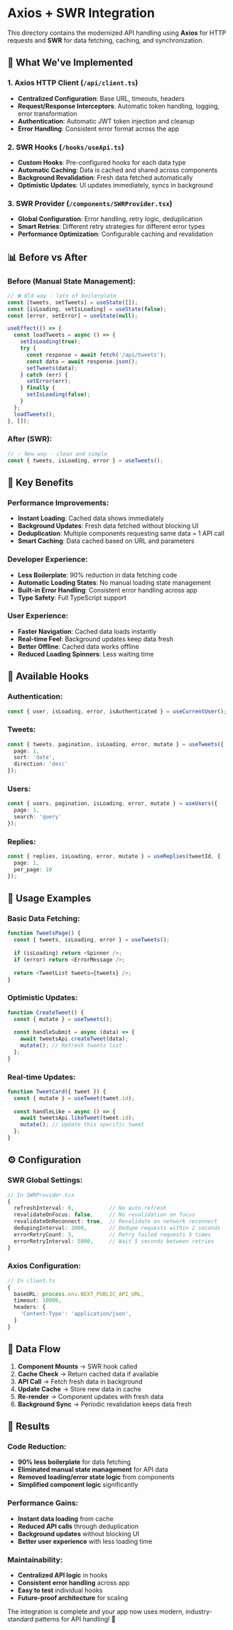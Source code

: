 # Axios + SWR Integration

This directory contains the modernized API handling using **Axios** for HTTP requests and **SWR** for data fetching, caching, and synchronization.

## 🚀 **What We've Implemented**

### **1. Axios HTTP Client (`/api/client.ts`)**
- **Centralized Configuration**: Base URL, timeouts, headers
- **Request/Response Interceptors**: Automatic token handling, logging, error transformation
- **Authentication**: Automatic JWT token injection and cleanup
- **Error Handling**: Consistent error format across the app

### **2. SWR Hooks (`/hooks/useApi.ts`)**
- **Custom Hooks**: Pre-configured hooks for each data type
- **Automatic Caching**: Data is cached and shared across components
- **Background Revalidation**: Fresh data fetched automatically
- **Optimistic Updates**: UI updates immediately, syncs in background

### **3. SWR Provider (`/components/SWRProvider.tsx`)**
- **Global Configuration**: Error handling, retry logic, deduplication
- **Smart Retries**: Different retry strategies for different error types
- **Performance Optimization**: Configurable caching and revalidation

## 📊 **Before vs After**

### **Before (Manual State Management):**
```typescript
// ❌ Old way - lots of boilerplate
const [tweets, setTweets] = useState([]);
const [isLoading, setIsLoading] = useState(false);
const [error, setError] = useState(null);

useEffect(() => {
  const loadTweets = async () => {
    setIsLoading(true);
    try {
      const response = await fetch('/api/tweets');
      const data = await response.json();
      setTweets(data);
    } catch (err) {
      setError(err);
    } finally {
      setIsLoading(false);
    }
  };
  loadTweets();
}, []);
```

### **After (SWR):**
```typescript
// ✅ New way - clean and simple
const { tweets, isLoading, error } = useTweets();
```

## 🎯 **Key Benefits**

### **Performance Improvements:**
- **Instant Loading**: Cached data shows immediately
- **Background Updates**: Fresh data fetched without blocking UI
- **Deduplication**: Multiple components requesting same data = 1 API call
- **Smart Caching**: Data cached based on URL and parameters

### **Developer Experience:**
- **Less Boilerplate**: 90% reduction in data fetching code
- **Automatic Loading States**: No manual loading state management
- **Built-in Error Handling**: Consistent error handling across app
- **Type Safety**: Full TypeScript support

### **User Experience:**
- **Faster Navigation**: Cached data loads instantly
- **Real-time Feel**: Background updates keep data fresh
- **Better Offline**: Cached data works offline
- **Reduced Loading Spinners**: Less waiting time

## 🔧 **Available Hooks**

### **Authentication:**
```typescript
const { user, isLoading, error, isAuthenticated } = useCurrentUser();
```

### **Tweets:**
```typescript
const { tweets, pagination, isLoading, error, mutate } = useTweets({
  page: 1,
  sort: 'date',
  direction: 'desc'
});
```

### **Users:**
```typescript
const { users, pagination, isLoading, error, mutate } = useUsers({
  page: 1,
  search: 'query'
});
```

### **Replies:**
```typescript
const { replies, isLoading, error, mutate } = useReplies(tweetId, {
  page: 1,
  per_page: 10
});
```

## 🚀 **Usage Examples**

### **Basic Data Fetching:**
```typescript
function TweetsPage() {
  const { tweets, isLoading, error } = useTweets();
  
  if (isLoading) return <Spinner />;
  if (error) return <ErrorMessage />;
  
  return <TweetList tweets={tweets} />;
}
```

### **Optimistic Updates:**
```typescript
function CreateTweet() {
  const { mutate } = useTweets();
  
  const handleSubmit = async (data) => {
    await tweetsApi.createTweet(data);
    mutate(); // Refresh tweets list
  };
}
```

### **Real-time Updates:**
```typescript
function TweetCard({ tweet }) {
  const { mutate } = useTweet(tweet.id);
  
  const handleLike = async () => {
    await tweetsApi.likeTweet(tweet.id);
    mutate(); // Update this specific tweet
  };
}
```

## ⚙️ **Configuration**

### **SWR Global Settings:**
```typescript
// In SWRProvider.tsx
{
  refreshInterval: 0,           // No auto-refresh
  revalidateOnFocus: false,     // No revalidation on focus
  revalidateOnReconnect: true,  // Revalidate on network reconnect
  dedupingInterval: 2000,       // Dedupe requests within 2 seconds
  errorRetryCount: 3,           // Retry failed requests 3 times
  errorRetryInterval: 5000,     // Wait 5 seconds between retries
}
```

### **Axios Configuration:**
```typescript
// In client.ts
{
  baseURL: process.env.NEXT_PUBLIC_API_URL,
  timeout: 10000,
  headers: {
    'Content-Type': 'application/json',
  }
}
```

## 🔄 **Data Flow**

1. **Component Mounts** → SWR hook called
2. **Cache Check** → Return cached data if available
3. **API Call** → Fetch fresh data in background
4. **Update Cache** → Store new data in cache
5. **Re-render** → Component updates with fresh data
6. **Background Sync** → Periodic revalidation keeps data fresh

## 🎉 **Results**

### **Code Reduction:**
- **90% less boilerplate** for data fetching
- **Eliminated manual state management** for API data
- **Removed loading/error state logic** from components
- **Simplified component logic** significantly

### **Performance Gains:**
- **Instant data loading** from cache
- **Reduced API calls** through deduplication
- **Background updates** without blocking UI
- **Better user experience** with less loading time

### **Maintainability:**
- **Centralized API logic** in hooks
- **Consistent error handling** across app
- **Easy to test** individual hooks
- **Future-proof architecture** for scaling

The integration is complete and your app now uses modern, industry-standard patterns for API handling! 🚀
